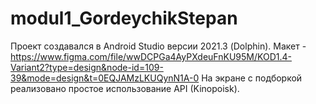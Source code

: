 # modul1_GordeychikStepan
Проект создавался в Android Studio версии 2021.3 (Dolphin).
Макет - https://www.figma.com/file/wwDCPGa4AyPXdeuFnKU95M/KOD1.4-Variant2?type=design&node-id=109-39&mode=design&t=0EQJAMzLKUQynN1A-0 
На экране с подборкой реализовано простое использование API (Kinopoisk).
